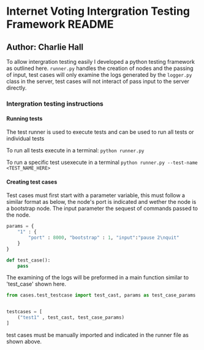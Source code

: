 # Internet Voting Intergration Testing Framework README
## Author: Charlie Hall

To allow intergration testing easily I developed a python testing framework as outlined here. ```runner.py``` handles the creation of nodes and the passing of input, test cases will only examine the logs generated by the ```logger.py``` class in the server, test cases will not interact of pass input to the server directly.

### Intergration testing instructions
#### Running tests
The test runner is used to execute tests and can be used to run all tests or individual tests

To run all tests execute in a terminal:
```python runner.py```

To run a specific test usexecute in a terminal
```python runner.py --test-name <TEST_NAME_HERE>```

#### Creating test cases
Test cases must first start with a parameter variable, this must follow a similar format as below, the node's port is indicated and wether the node is a bootstrap node. The input parameter the sequest of commands passed to the node.
```python
params = {
    "1" : {
        "port" : 8000, "bootstrap" : 1, "input":"pause 2\nquit"
    }
}

def test_case():
    pass
```
The examining of the logs will be preformed in a main function similar to 'test_case' shown here.

```python
from cases.test_testcase import test_cast, params as test_case_params


testcases = [
    ("test1" , test_cast, test_case_params)
]
```

test cases must be manually imported and indicated in the runner file as shown above.
